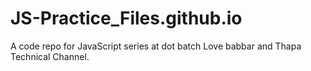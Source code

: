 # JS-Practice_Files.github.io
A code repo for JavaScript series at dot batch Love babbar and Thapa Technical Channel. 
